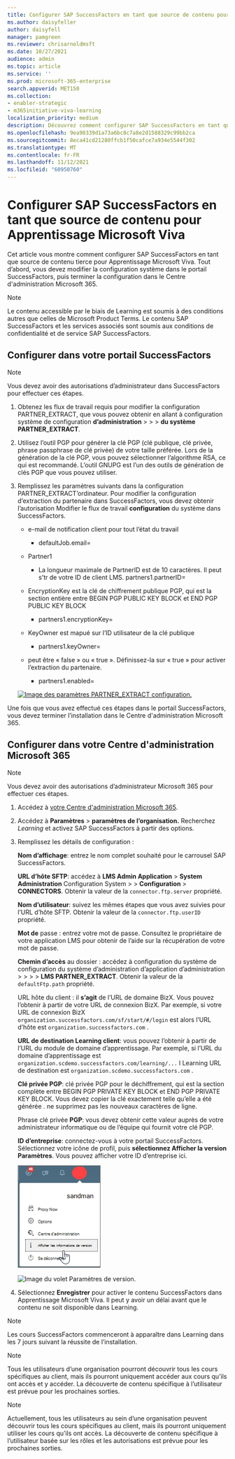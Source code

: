 ```yaml
---
title: Configurer SAP SuccessFactors en tant que source de contenu pour Apprentissage Microsoft Viva
ms.author: daisyfeller
author: daisyfell
manager: pamgreen
ms.reviewer: chrisarnoldmsft
ms.date: 10/27/2021
audience: admin
ms.topic: article
ms.service: ''
ms.prod: microsoft-365-enterprise
search.appverid: MET150
ms.collection:
- enabler-strategic
- m365initiative-viva-learning
localization_priority: medium
description: Découvrez comment configurer SAP SuccessFactors en tant que source de contenu d’apprentissage pour Apprentissage Microsoft Viva.
ms.openlocfilehash: 9ea98339d1a73a6bc8c7a8e2d1588329c99bb2ca
ms.sourcegitcommit: 8eca41cd21280ffcb1f50cafce7a934e5544f302
ms.translationtype: MT
ms.contentlocale: fr-FR
ms.lasthandoff: 11/12/2021
ms.locfileid: "60950760"
---
```

# <a name="configure-sap-successfactors-as-a-content-source-for-microsoft-viva-learning"></a>Configurer SAP SuccessFactors en tant que source de contenu pour Apprentissage Microsoft Viva

Cet article vous montre comment configurer SAP SuccessFactors en tant que source de contenu tierce pour Apprentissage Microsoft Viva. Tout d’abord, vous devez modifier la configuration système dans le portail SuccessFactors, puis terminer la configuration dans le Centre d'administration Microsoft 365.

>[!NOTE]
>Le contenu accessible par le biais de Learning est soumis à des conditions autres que celles de Microsoft Product Terms. Le contenu SAP SuccessFactors et les services associés sont soumis aux conditions de confidentialité et de service SAP SuccessFactors.

## <a name="configure-in-your-successfactors-portal"></a>Configurer dans votre portail SuccessFactors

>[!NOTE]
>Vous devez avoir des autorisations d’administrateur dans SuccessFactors pour effectuer ces étapes.

1. Obtenez les flux de travail requis pour modifier la configuration PARTNER_EXTRACT, que vous pouvez obtenir en allant à configuration système de configuration **d’administration**  >    >    >  **du système PARTNER_EXTRACT**.

2. Utilisez l’outil PGP pour générer la clé PGP (clé publique, clé privée, phrase passphrase de clé privée) de votre taille préférée. Lors de la génération de la clé PGP, vous pouvez sélectionner l’algorithme RSA, ce qui est recommandé. L’outil GNUPG est l’un des outils de génération de clés PGP que vous pouvez utiliser.

3. Remplissez les paramètres suivants dans la configuration PARTNER_EXTRACT’ordinateur. Pour modifier la configuration d’extraction du partenaire dans SuccessFactors, vous devez obtenir l’autorisation Modifier le flux de travail **configuration** du système dans SuccessFactors.

    - e-mail de notification client pour tout l’état du travail
        - defaultJob.email=
    
    - Partner1
        - La longueur maximale de PartnerID est de 10 caractères. Il peut s’tr de votre ID de client LMS.
    partners1.partnerID=
    
    - EncryptionKey est la clé de chiffrement publique PGP, qui est la section entière entre BEGIN PGP PUBLIC KEY BLOCK et END PGP PUBLIC KEY BLOCK
        - partners1.encryptionKey=
    
    - KeyOwner est mapué sur l’ID utilisateur de la clé publique
        - partners1.keyOwner=
    
    - peut être « false » ou « true ». Définissez-la sur « true » pour activer l’extraction du partenaire.
        - partners1.enabled=
    
    [![Image des paramètres PARTNER_EXTRACT configuration. ](../media/learning/sf-focus.png) ](../media/learning/sf-2.png#lightbox)

Une fois que vous avez effectué ces étapes dans le portail SuccessFactors, vous devez terminer l’installation dans le Centre d'administration Microsoft 365.

## <a name="configure-in-your-microsoft-365-admin-center"></a>Configurer dans votre Centre d'administration Microsoft 365

>[!NOTE]
>Vous devez avoir des autorisations d’administrateur Microsoft 365 pour effectuer ces étapes.

1. Accédez à [votre Centre d'administration Microsoft 365](https://admin.microsoft.com).

2. Accédez à **Paramètres**  >  **paramètres de l’organisation.** Recherchez *Learning* et activez SAP SuccessFactors à partir des options.

3. Remplissez les détails de configuration :

    **Nom d’affichage**: entrez le nom complet souhaité pour le carrousel SAP SuccessFactors.

    **URL d’hôte SFTP**: accédez à **LMS Admin Application**  >  **System Administration** Configuration System  >    >  **Configuration**  >  **CONNECTORS**. Obtenir la valeur de la `connector.ftp.server` propriété.

    **Nom d’utilisateur**: suivez les mêmes étapes que vous avez suivies pour l’URL d’hôte SFTP. Obtenir la valeur de la `connector.ftp.userID` propriété.

    **Mot de** passe : entrez votre mot de passe. Consultez le propriétaire de votre application LMS pour obtenir de l’aide sur la récupération de votre mot de passe.

    **Chemin d’accès** au dossier : accédez à configuration du système de configuration du système d’administration d’application d’administration   >    >    >    >  **LMS PARTNER_EXTRACT**. Obtenir la valeur de la `defaultFtp.path` propriété.

    URL hôte du client : il **s’agit** de l’URL de domaine BizX. Vous pouvez l’obtenir à partir de votre URL de connexion BizX. Par exemple, si votre URL de connexion BizX `organization.successfactors.com/sf/start/#/login` est alors l’URL d’hôte est `organization.successfactors.com` .

    **URL de destination Learning client**: vous pouvez l’obtenir à partir de l’URL du module de domaine d’apprentissage. Par exemple, si l’URL du domaine d’apprentissage est `organization.scdemo.successfactors.com/learning/...` l Learning URL de destination est `organization.scdemo.successfactors.com` .

    **Clé privée PGP**: clé privée PGP pour le déchiffrement, qui est la section complète entre BEGIN PGP PRIVATE KEY BLOCK et END PGP PRIVATE KEY BLOCK. Vous devez copier la clé exactement telle qu’elle a été générée . ne supprimez pas les nouveaux caractères de ligne.

    Phrase clé privée **PGP**: vous devez obtenir cette valeur auprès de votre administrateur informatique ou de l’équipe qui fournit votre clé PGP.

    **ID d’entreprise**: connectez-vous à votre portail SuccessFactors. Sélectionnez votre icône de profil, puis **sélectionnez Afficher la version Paramètres**. Vous pouvez afficher votre ID d’entreprise ici.

    ![Image de l’icône de profil avec Afficher la version Paramètres sélectionnée.](../media/learning/sf-3.png)

    ![Image du volet Paramètres de version.](../media/learning/sf-1.png)

4. Sélectionnez **Enregistrer** pour activer le contenu SuccessFactors dans Apprentissage Microsoft Viva. Il peut y avoir un délai avant que le contenu ne soit disponible dans Learning.

>[!Note]
> Les cours SuccessFactors commenceront à apparaître dans Learning dans les 7 jours suivant la réussite de l’installation.

>[!Note]
> Tous les utilisateurs d’une organisation pourront découvrir tous les cours spécifiques au client, mais ils pourront uniquement accéder aux cours qu’ils ont accès et y accéder. La découverte de contenu spécifique à l’utilisateur est prévue pour les prochaines sorties.

>[!NOTE]
>Actuellement, tous les utilisateurs au sein d’une organisation peuvent découvrir tous les cours spécifiques au client, mais ils pourront uniquement utiliser les cours qu’ils ont accès. La découverte de contenu spécifique à l’utilisateur basée sur les rôles et les autorisations est prévue pour les prochaines sorties.
